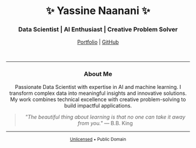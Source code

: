 <div align="center">

# ✨ Yassine Naanani ✨

### Data Scientist | AI Enthusiast | Creative Problem Solver

[Portfolio](https://k11e3r.github.io) | [GitHub](https://github.com/K11E3R)

</div>
<br>

---

<div align="center">

### About Me

Passionate Data Scientist with expertise in AI and machine learning. I transform complex data into meaningful insights and innovative solutions. My work combines technical excellence with creative problem-solving to build impactful applications.

> *"The beautiful thing about learning is that no one can take it away from you."* — B.B. King

</div>

---

<div align="center">

<sub>[Unlicensed](./LICENSE) • Public Domain</sub>

</div>